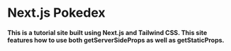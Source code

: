 # Next.js Pokedex

#### This is a tutorial site built using Next.js and Tailwind CSS. This site features how to use both getServerSideProps as well as getStaticProps.
